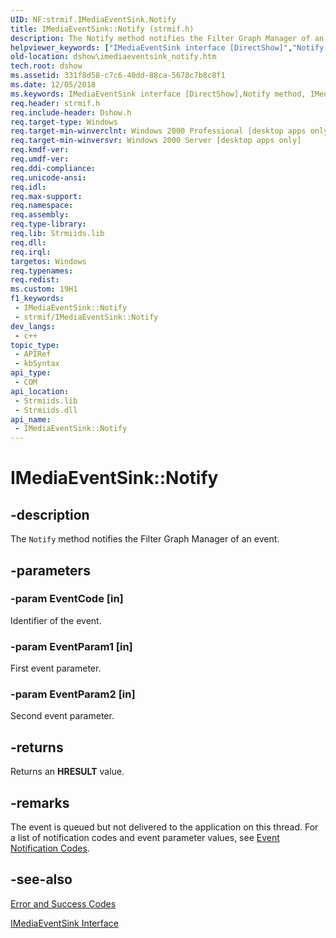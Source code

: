 ```yaml
---
UID: NF:strmif.IMediaEventSink.Notify
title: IMediaEventSink::Notify (strmif.h)
description: The Notify method notifies the Filter Graph Manager of an event.
helpviewer_keywords: ["IMediaEventSink interface [DirectShow]","Notify method","IMediaEventSink.Notify","IMediaEventSink::Notify","IMediaEventSinkNotify","Notify","Notify method [DirectShow]","Notify method [DirectShow]","IMediaEventSink interface","dshow.imediaeventsink_notify","strmif/IMediaEventSink::Notify"]
old-location: dshow\imediaeventsink_notify.htm
tech.root: dshow
ms.assetid: 331f8d58-c7c6-40dd-88ca-5678c7b8c8f1
ms.date: 12/05/2018
ms.keywords: IMediaEventSink interface [DirectShow],Notify method, IMediaEventSink.Notify, IMediaEventSink::Notify, IMediaEventSinkNotify, Notify, Notify method [DirectShow], Notify method [DirectShow],IMediaEventSink interface, dshow.imediaeventsink_notify, strmif/IMediaEventSink::Notify
req.header: strmif.h
req.include-header: Dshow.h
req.target-type: Windows
req.target-min-winverclnt: Windows 2000 Professional [desktop apps only]
req.target-min-winversvr: Windows 2000 Server [desktop apps only]
req.kmdf-ver: 
req.umdf-ver: 
req.ddi-compliance: 
req.unicode-ansi: 
req.idl: 
req.max-support: 
req.namespace: 
req.assembly: 
req.type-library: 
req.lib: Strmiids.lib
req.dll: 
req.irql: 
targetos: Windows
req.typenames: 
req.redist: 
ms.custom: 19H1
f1_keywords:
 - IMediaEventSink::Notify
 - strmif/IMediaEventSink::Notify
dev_langs:
 - c++
topic_type:
 - APIRef
 - kbSyntax
api_type:
 - COM
api_location:
 - Strmiids.lib
 - Strmiids.dll
api_name:
 - IMediaEventSink::Notify
---
```


# IMediaEventSink::Notify


## -description

The <code>Notify</code> method notifies the Filter Graph Manager of an event.

## -parameters

### -param EventCode [in]

Identifier of the event.

### -param EventParam1 [in]

First event parameter.

### -param EventParam2 [in]

Second event parameter.

## -returns

Returns an <b>HRESULT</b> value.

## -remarks

The event is queued but not delivered to the application on this thread. For a list of notification codes and event parameter values, see <a href="/windows/desktop/DirectShow/event-notification-codes">Event Notification Codes</a>.

## -see-also

<a href="/windows/desktop/DirectShow/error-and-success-codes">Error and Success Codes</a>



<a href="/windows/desktop/api/strmif/nn-strmif-imediaeventsink">IMediaEventSink Interface</a>

